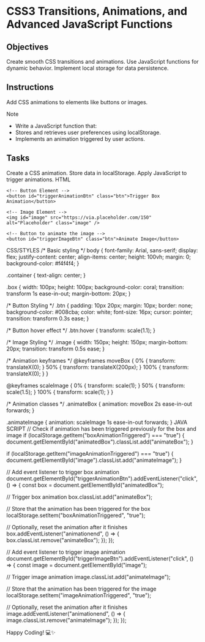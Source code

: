 # CSS3 Transitions, Animations, and Advanced JavaScript Functions

## Objectives

Create smooth CSS transitions and animations.
Use JavaScript functions for dynamic behavior.
Implement local storage for data persistence.

## Instructions
Add CSS animations to elements like buttons or images.

>[!NOTE]
> - Write a JavaScript function that:
> - Stores and retrieves user preferences using localStorage.
> - Implements an animation triggered by user actions.

## Tasks

Create a CSS animation.
Store data in localStorage.
Apply JavaScript to trigger animations.
HTML
<!DOCTYPE html>
<html lang="en">
<head>
  <meta charset="UTF-8">
  <meta name="viewport" content="width=device-width, initial-scale=1.0">
  <title>CSS Animations for Buttons and Images</title>
  <link rel="stylesheet" href="styles.css">
</head>
<body>

  <div class="container">
    <!-- Box Element -->
    <div id="animatedBox" class="box"></div>

    <!-- Button Element -->
    <button id="triggerAnimationBtn" class="btn">Trigger Box Animation</button>

    <!-- Image Element -->
    <img id="image" src="https://via.placeholder.com/150" alt="Placeholder" class="image" />

    <!-- Button to animate the image -->
    <button id="triggerImageBtn" class="btn">Animate Image</button>
  </div>

  <script src="script.js"></script>
</body>
</html>
CSS/STYLES
/* Basic styling */
body {
  font-family: Arial, sans-serif;
  display: flex;
  justify-content: center;
  align-items: center;
  height: 100vh;
  margin: 0;
  background-color: #f4f4f4;
}

.container {
  text-align: center;
}

.box {
  width: 100px;
  height: 100px;
  background-color: coral;
  transition: transform 1s ease-in-out;
  margin-bottom: 20px;
}

/* Button Styling */
.btn {
  padding: 10px 20px;
  margin: 10px;
  border: none;
  background-color: #008cba;
  color: white;
  font-size: 16px;
  cursor: pointer;
  transition: transform 0.3s ease;
}

/* Button hover effect */
.btn:hover {
  transform: scale(1.1);
}

/* Image Styling */
.image {
  width: 150px;
  height: 150px;
  margin-bottom: 20px;
  transition: transform 0.5s ease;
}

/* Animation keyframes */
@keyframes moveBox {
  0% {
    transform: translateX(0);
  }
  50% {
    transform: translateX(200px);
  }
  100% {
    transform: translateX(0);
  }
}

@keyframes scaleImage {
  0% {
    transform: scale(1);
  }
  50% {
    transform: scale(1.5);
  }
  100% {
    transform: scale(1);
  }
}

/* Animation classes */
.animateBox {
  animation: moveBox 2s ease-in-out forwards;
}

.animateImage {
  animation: scaleImage 1s ease-in-out forwards;
}
JAVA SCRIPT
// Check if animation has been triggered previously for the box and image
if (localStorage.getItem("boxAnimationTriggered") === "true") {
  document.getElementById("animatedBox").classList.add("animateBox");
}

if (localStorage.getItem("imageAnimationTriggered") === "true") {
  document.getElementById("image").classList.add("animateImage");
}

// Add event listener to trigger box animation
document.getElementById("triggerAnimationBtn").addEventListener("click", () => {
  const box = document.getElementById("animatedBox");

  // Trigger box animation
  box.classList.add("animateBox");

  // Store that the animation has been triggered for the box
  localStorage.setItem("boxAnimationTriggered", "true");

  // Optionally, reset the animation after it finishes
  box.addEventListener("animationend", () => {
    box.classList.remove("animateBox");
  });
});

// Add event listener to trigger image animation
document.getElementById("triggerImageBtn").addEventListener("click", () => {
  const image = document.getElementById("image");

  // Trigger image animation
  image.classList.add("animateImage");

  // Store that the animation has been triggered for the image
  localStorage.setItem("imageAnimationTriggered", "true");

  // Optionally, reset the animation after it finishes
  image.addEventListener("animationend", () => {
    image.classList.remove("animateImage");
  });
});


Happy Coding! 💻✨
